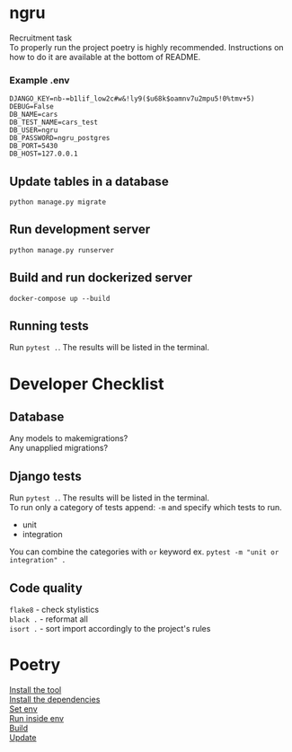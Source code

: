 # ngru
Recruitment task  
To properly run the project poetry is highly recommended. Instructions
on how to do it are available at the bottom of README.


### Example .env 

    DJANGO_KEY=nb-=b1lif_low2c#w&!ly9($u68k$oamnv7u2mpu5!0%tmv+5)
    DEBUG=False
    DB_NAME=cars
    DB_TEST_NAME=cars_test
    DB_USER=ngru
    DB_PASSWORD=ngru_postgres
    DB_PORT=5430
    DB_HOST=127.0.0.1
    
## Update tables in a database

`python manage.py migrate`

## Run development server

`python manage.py runserver`

## Build and run dockerized server

`docker-compose up --build`

## Running tests

Run `pytest .`. The results will be listed in the terminal.  

# Developer Checklist

## Database

Any models to makemigrations?  
Any unapplied migrations?


## Django tests

Run `pytest .`. The results will be listed in the terminal.  
To run only a category of tests append: `-m` and specify which tests to run.

- unit
- integration

You can combine the categories with `or` keyword ex. `pytest -m "unit or integration" .`

## Code quality

`flake8` - check stylistics  
`black .` - reformat all  
`isort .` - sort import accordingly to the project's rules

# Poetry

[Install the tool](https://python-poetry.org/docs/#installation)  
[Install the dependencies](https://python-poetry.org/docs/cli/#install)  
[Set env](https://python-poetry.org/docs/managing-environments/#switching-between-environments)  
[Run inside env](https://python-poetry.org/docs/cli/#run)  
[Build](https://python-poetry.org/docs/cli/#build)  
[Update](https://python-poetry.org/docs/cli/#update)
